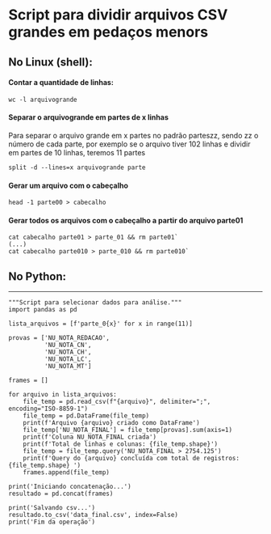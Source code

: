 # Script para dividir arquivos CSV grandes em pedaços menors

## No Linux (shell):

#### Contar a quantidade de linhas:

`wc -l arquivogrande`

#### Separar o arquivogrande em partes de x linhas
Para separar o arquivo grande em x partes no padrão parteszz,
sendo zz o número de cada parte, por exemplo se o arquivo tiver 102 linhas
e dividir em partes de 10 linhas, teremos 11 partes

`split -d --lines=x arquivogrande parte`

#### Gerar um arquivo com o cabeçalho

`head -1 parte00 > cabecalho`

#### Gerar todos os arquivos com o cabeçalho a partir do arquivo parte01
```
cat cabecalho parte01 > parte_01 && rm parte01`
(...)
cat cabecalho parte010 > parte_010 && rm parte010`

```
## No Python:
---
```
"""Script para selecionar dados para análise."""
import pandas as pd

lista_arquivos = [f'parte_0{x}' for x in range(11)]

provas = ['NU_NOTA_REDACAO',
          'NU_NOTA_CN',
          'NU_NOTA_CH',
          'NU_NOTA_LC',
          'NU_NOTA_MT']

frames = []

for arquivo in lista_arquivos:
    file_temp = pd.read_csv(f"{arquivo}", delimiter=";", encoding="ISO-8859-1")
    file_temp = pd.DataFrame(file_temp)
    print(f'Arquivo {arquivo} criado como DataFrame')
    file_temp['NU_NOTA_FINAL'] = file_temp[provas].sum(axis=1)
    print(f'Coluna NU_NOTA_FINAL criada')
    print(f'Total de linhas e colunas: {file_temp.shape}')
    file_temp = file_temp.query('NU_NOTA_FINAL > 2754.125')
    print(f'Query do {arquivo} concluída com total de registros: {file_temp.shape} ')
    frames.append(file_temp)

print('Iniciando concatenação...')
resultado = pd.concat(frames)

print('Salvando csv...')
resultado.to_csv('data_final.csv', index=False)
print('Fim da operação')
```
